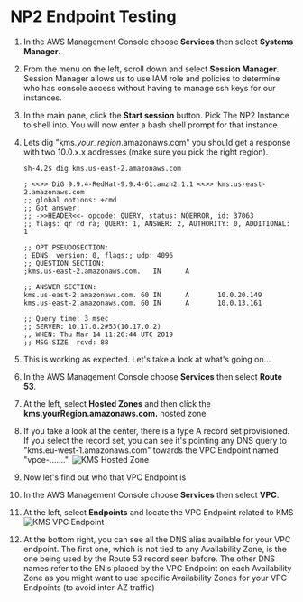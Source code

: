 # NP2 Endpoint Testing

1. In the AWS Management Console choose **Services** then select **Systems Manager**.

1. From the menu on the left, scroll down and select **Session Manager**. Session Manager allows us to use IAM role and policies to determine who has console access without having to manage ssh keys for our instances.

1. In the main pane, click the **Start session** button. Pick The NP2 Instance to shell into. You will now enter a bash shell prompt for that instance.

1. Lets dig "kms._your_region_.amazonaws.com" you should get a response with two 10.0.x.x addresses (make sure you pick the right region).

	```
	sh-4.2$ dig kms.us-east-2.amazonaws.com

	; <<>> DiG 9.9.4-RedHat-9.9.4-61.amzn2.1.1 <<>> kms.us-east-2.amazonaws.com
	;; global options: +cmd
	;; Got answer:
	;; ->>HEADER<<- opcode: QUERY, status: NOERROR, id: 37063
	;; flags: qr rd ra; QUERY: 1, ANSWER: 2, AUTHORITY: 0, ADDITIONAL: 1

	;; OPT PSEUDOSECTION:
	; EDNS: version: 0, flags:; udp: 4096
	;; QUESTION SECTION:
	;kms.us-east-2.amazonaws.com.   IN      A

	;; ANSWER SECTION:
	kms.us-east-2.amazonaws.com. 60 IN      A       10.0.20.149
	kms.us-east-2.amazonaws.com. 60 IN      A       10.0.13.161

	;; Query time: 3 msec
	;; SERVER: 10.17.0.2#53(10.17.0.2)
	;; WHEN: Thu Mar 14 11:26:44 UTC 2019
	;; MSG SIZE  rcvd: 88
	```

1. This is working as expected. Let's take a look at what's going on...

1. In the AWS Management Console choose **Services** then select **Route 53**.

1. At the left, select **Hosted Zones** and then click the **kms.yourRegion.amazonaws.com.** hosted zone

1. If you take a look at the center, there is a type A record set provisioned. If you select the record set, you can see it's pointing any DNS query to "kms.eu-west-1.amazonaws.com" towards the VPC Endpoint named "vpce-.......".
![KMS Hosted Zone](../images/kms_hosted_zone.png)

1. Now let's find out who that VPC Endpoint is

1. In the AWS Management Console choose **Services** then select **VPC**.

1. At the left, select **Endpoints** and locate the VPC Endpoint related to KMS
![KMS VPC Endpoint](../images/kms_vpc_endpoint.png)

1. At the bottom right, you can see all the DNS alias available for your VPC endpoint. The first one, which is not tied to any Availability Zone, is the one being used by the Route 53 record seen before. The other DNS names refer to the ENIs placed by the VPC Endpoint on each Availability Zone as you might want to use specific Availability Zones for your VPC Endpoints (to avoid inter-AZ traffic)




